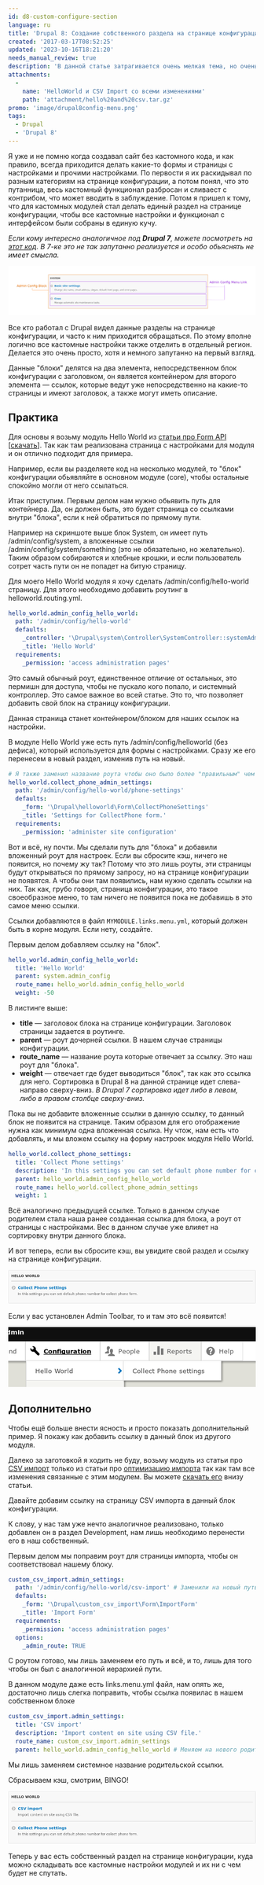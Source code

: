 ```yaml
---
id: d8-custom-configure-section
language: ru
title: 'Drupal 8: Создание собственного раздела на странице конфигурации'
created: '2017-03-17T08:52:25'
updated: '2023-10-16T18:21:20'
needs_manual_review: true
description: 'В данной статье затрагивается очень мелкая тема, но очень полезная, если вам приходится писать много модулей с настройками которые необходимо отдельно выделить.'
attachments:
  -
    name: 'HelloWorld и CSV Import со всеми изменениями'
    path: 'attachment/hello%20and%20csv.tar.gz'
promo: 'image/drupal8config-menu.png'
tags:
  - Drupal
  - 'Drupal 8'
---
```


Я уже и не помню когда создавал сайт без кастомного кода, и как правило, всегда приходится делать какие-то формы и страницы с настройками и прочими настройками. По первости я их раскидывал по разным категориям на странице конфигурации, а потом понял, что это путанница, весь кастомный функционал разбросан и сливаест с контрибом, что может вводить в заблуждение. Потом я пришел к тому, что для кастомных модулей стал делать единый раздел на странице конфигурации, чтобы все кастомные настройки и функционал с интерфейсом были собраны в единую кучу.

*Если кому интересно аналогичное под **Drupal 7**, можете посмотреть на [этот код](https://github.com/Niklan/Trash/blob/master/Drupal/7.x/hook_menu.php). В 7-ке это не так запутанно реализуется и особо обьяснять не имеет смысла.*

![Раздел на старнице конфигурации](image/admin-config-block-explained.png)

Все кто работал с Drupal видел данные разделы на странице конфигурации, и часто к ним приходится обращаться. По этому вполне логично все кастомные настройки также отделить в отдельный регион. Делается это очень просто, хотя и немного запутанно на первый взгляд.

Данные "блоки" делятся на два элемента, непосредственном блок конфигурации с заголовком, он является контейнером для второго элемента — ссылок, которые ведут уже непосредственно на какие-то страницы и имеют заголовок, а также могут иметь описание.


## Практика


Для основы я возьму модуль Hello World из [статьи про Form API](/blog/73) [[скачать](/sites/default/files/blog/73/attachments/helloworld_formapi_end.tar.gz)]. Так как там реализована страница с настройками для модуля и он отлично подходит для примера.

Например, если вы разделяете код на несколько модулей, то "блок" конфигурации обьявляйте в основном модуле (core), чтобы остальные спокойно могли от него ссылаться.

Итак приступим. Первым делом нам нужно обьявить путь для контейнера. Да, он должен быть, это будет страница со ссылками внутри "блока", если к ней обратиться по прямому пути.

Например на скриншоте выше блок System, он имеет путь /admin/config/system, а вложенные ссылки /admin/config/system/something (это не обязательно, но желательно). Таким образом собираются и хлебные крошки, и если пользователь сотрет часть пути он не попадет на битую страницу.

Для моего Hello World модуля я хочу сделать /admin/config/hello-world страницу. Для этого необходимо добавить роутинг в helloworld.routing.yml. 

```yaml {"header":"helloworld.routing.yml"}
hello_world.admin_config_hello_world:
  path: '/admin/config/hello-world'
  defaults:
    _controller: '\Drupal\system\Controller\SystemController::systemAdminMenuBlockPage'
    _title: 'Hello World'
  requirements:
    _permission: 'access administration pages'
```

Это самый обычный роут, единственное отличие от остальных, это пермишн для доступа, чтобы не пускало кого попало, и системный контроллер. Это самое важное во всей статье. Это то, что позволяет добавить свой блок на страницу конфигурации.

Данная страница станет контейнером/блоком для наших ссылок на настройки.

В модуле Hello World уже есть путь /admin/config/helloworld (без дефиса), который используется для формы с настройками. Сразу же его перенесем в новый раздел, изменив путь на новый.

```yaml {"header":"helloworld.routing.yml"}
# Я также заменил название роута чтобы оно было более "правильным" чем было до этого.
hello_world.collect_phone_admin_settings:
  path: '/admin/config/hello-world/phone-settings'
  defaults:
    _form: '\Drupal\helloworld\Form\CollectPhoneSettings'
    _title: 'Settings for CollectPhone form.'
  requirements:
    _permission: 'administer site configuration'
```

Вот и всё, ну почти. Мы сделали путь для "блока" и добавили вложенный роут для настроек. Если вы сбросите кэш, ничего не появится, но почему жу так? Потому что это лишь роуты, эти страницы будут открываться по прямому запросу, но на странице конфигурации не появятся. А чтобы они там появились, нам нужно сделать ссылки на них. Так как, грубо говоря, страница конфигурации, это такое своеобразное меню, то там ничего не появится пока не добавишь в это самое меню ссылки.

Ссылки добавляются в файл `MYMODULE.links.menu.yml`, который должен быть в корне модуля. Если нету, создайте.

Первым делом добавляем ссылку на "блок".

```yaml {"header":"helloworld.links.menu.yml"}
hello_world.admin_config_hello_world:
  title: 'Hello World'
  parent: system.admin_config
  route_name: hello_world.admin_config_hello_world
  weight: -50
```

В листинге выше:

* **title** — заголовок блока на странице конфигурации. Заголовок страницы задается в роутинге.
* **parent** — роут дочерней ссылки. В нашем случае страницы конфигурации.
* **route_name** — название роута которые отвечает за ссылку. Это наш роут для "блока".
* **weight** — отвечает где будет выводиться "блок", так как это ссылка для него. Сортировка в Drupal 8 на данной странице идет слева-направо сверху-вниз. *В Drupal 7 сортировка идет либо в левом, либо в правом столбце сверху-вниз.*

Пока вы не добавите вложенные ссылки в данную ссылку, то данный блок не появится на странице. Таким образом для его отображение нужна как минимум одна вложенная ссылка. Ну чтож, нам есть что добавлять, и мы вложем ссылку на форму настроек модуля Hello World.

```yaml {"header":"helloworld.links.menu.yml "}
hello_world.collect_phone_settings:
  title: 'Collect Phone settings'
  description: 'In this settings you can set default phone number for collect phone form.'
  parent: hello_world.admin_config_hello_world
  route_name: hello_world.collect_phone_admin_settings
  weight: 1
```

Всё аналогично предыдущей ссылке. Только в данном случае родителем стала наша ранее созданная ссылка для блока, а роут от страницы с настройками. Вес в данном случае уже влияет на сортировку внутри данного блока.

И вот теперь, если вы сбросите кэш, вы увидите свой раздел и ссылку на странице конфигурации.

![Hello World блок с 1 ссылкой.](image/hello-world-block.png)

Если у вас установлен Admin Toolbar, то и там это всё появится!

![В тулбаре.](image/in-toolbar.png)

## Дополнительно


Чтобы ещё больше внести ясность и просто показать дополнительный пример. Я покажу как добавить ссылку в данный блок из другого модуля.

Далеко за заготовкой я ходить не буду, возьму модуль из статьи про [CSV импорт](/blog/133) только из статьи про [оптимизацию импорта](/blog/136) так как там все изменения связанные с этим модулем. Вы можете [скачать его](/sites/default/files/blog/attachment/2017/3/16/custom_csv_import.tar.gz) внизу статьи.

Давайте добавим ссылку на страницу CSV импорта в данный блок конфигурации.

К слову, у нас там уже нечто аналогичное реализовано, только добавлен он в раздел Development, нам лишь необходимо перенести его в наш собственный.

Первым делом мы поправим роут для страницы импорта, чтобы он соответствовал нашему блоку.

```yaml {"header":"custom_csv_import.routing.yml"}
custom_csv_import.admin_settings:
  path: '/admin/config/hello-world/csv-import' # Заменили на новый путь
  defaults:
    _form: '\Drupal\custom_csv_import\Form\ImportForm'
    _title: 'Import Form'
  requirements:
    _permission: 'access administration pages'
  options:
    _admin_route: TRUE
```

С роутом готово, мы лишь заменяем его путь и всё, и то, лишь для того чтобы он был с аналогичной иерархией пути. 

В данном модуле даже есть links.menu.yml файл, нам опять же, достаточно лишь слегка поправить, чтобы ссылка появилас в нашем собственном блоке

```yaml {"header":"custom_csv_import.links.menu.yml"}
custom_csv_import.admin_settings:
  title: 'CSV import'
  description: 'Import content on site using CSV file.'
  route_name: custom_csv_import.admin_settings
  parent: hello_world.admin_config_hello_world # Меняем на нового родителя
```

Мы лишь заменяем системное название родительской ссылки.

Сбрасываем кэш, смотрим, BINGO!

![Блок с двумя ссылками.](image/hello-world-block2.png)

Теперь у вас есть собственный раздел на странице конфигурации, куда можно складывать все кастомные настройки модулей и их ни с чем будет не спутать.
